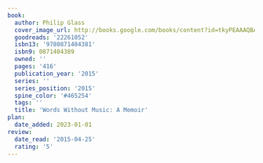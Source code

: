 ```yaml
---
book:
  author: Philip Glass
  cover_image_url: http://books.google.com/books/content?id=tkyPEAAAQBAJ&printsec=frontcover&img=1&zoom=1&source=gbs_api
  goodreads: '22261052'
  isbn13: '9780871404381'
  isbn9: 0871404389
  owned: ''
  pages: '416'
  publication_year: '2015'
  series: ''
  series_position: '2015'
  spine_color: '#465254'
  tags: ''
  title: 'Words Without Music: A Memoir'
plan:
  date_added: 2023-01-01
review:
  date_read: '2015-04-25'
  rating: '5'
---
```

